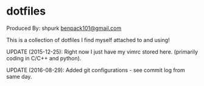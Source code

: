# dotfiles
Produced By: shpurk
benpack101@gmail.com

This is a collection of dotfiles I find myself attached to and using! 

UPDATE (2015-12-25):
Right now I just have my vimrc stored here. (primarily coding in C/C++ and python).

UPDATE (2016-08-29):
Added git configurations - see commit log from same day.
